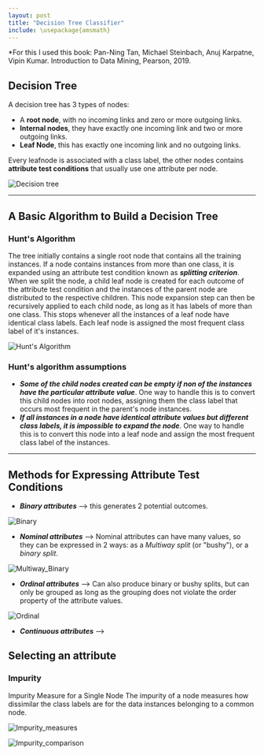 ```yaml
---
layout: post
title: "Decision Tree Classifier"
include: \usepackage{amsmath}
---
```

*For this I used this book:
Pan-Ning Tan, Michael Steinbach, Anuj Karpatne, Vipin Kumar. Introduction
to Data Mining, Pearson, 2019.

## Decision Tree

A decision tree has 3 types of nodes:

* A **root node**, with no incoming links and zero or more outgoing links.
* **Internal nodes**, they have exactly one incoming link and two or more outgoing links.
* **Leaf Node**, this has exactly one incoming link and no outgoing links.

Every leafnode is associated with a class label, the other nodes contains **attribute test conditions** that usually use one attribute per node.

![Decision tree]({{site.baseurl}}/images/DT.JPG)

---

## A Basic Algorithm to Build a Decision Tree

### Hunt's Algorithm

The tree initially contains a single root node that contains all the training instances. If a node contains instances from more than one class, it is expanded using an attribute test condition known as ***splitting criterion***. When we split the node, a child leaf node is created for each outcome of the attribute test condition and the instances of the parent node are distributed to the respective children. This node expansion step can then be recursively applied to each child node, as long as it has labels of more than one class. This stops whenever all the instances of a leaf node have identical class labels. Each leaf node is assigned the most frequent class label of it's instances.

![Hunt's Algorithm]({{site.baseurl}}/images/Hunts_Algorithm.JPG)

### Hunt's algorithm assumptions

* ***Some of the child nodes created can be empty if non of the instances have the particular attribute value***. One way to handle this is to convert this child nodes into root nodes, assigning them the class label that occurs most frequent in the parent's node instances.
* ***If all instances in a node have identical attribute values but different class labels, it is impossible to expand the node***. One way to handle this is to convert this node into a leaf node and assign the most frequent class label of the instances.

---

## Methods for Expressing Attribute Test Conditions

* ***Binary attributes*** --> this generates 2 potential outcomes.

![Binary]({{site.baseurl}}/images/Binary.JPG)

* ***Nominal attributes*** --> Nominal attributes can have many values, so they can be expressed in 2 ways: as a *Multiway split* (or "bushy"), or a *binary split*.

![Multiway_Binary]({{site.baseurl}}/images/Multiway_Binary.JPG)

* ***Ordinal attributes*** --> Can also produce binary or bushy splits, but can only be grouped as long as the grouping does not violate the order property of the attribute values.

![Ordinal]({{site.baseurl}}/images/Ordinal.JPG)

* ***Continuous attributes*** --> 

## Selecting an attribute

### Impurity

Impurity Measure for a Single Node
The impurity of a node measures how dissimilar the class labels are for the data
instances belonging to a common node.

![Impurity_measures]({{site.baseurl}}/images/Impurity_measures.JPG)

![Impurity_comparison]({{site.baseurl}}/images/Impurity_comparison.JPG)
